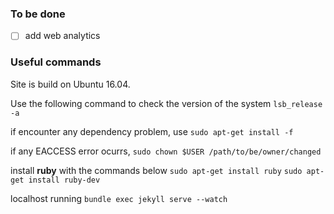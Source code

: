### To be done
- [ ] add web analytics





### Useful commands
Site is build on Ubuntu 16.04.

Use the following command to check the version of the system
`lsb_release -a`

if encounter any dependency problem, use
`sudo apt-get install -f `

if any EACCESS error ocurrs,
`sudo chown $USER /path/to/be/owner/changed`

install **ruby** with the commands below
`sudo apt-get install ruby`
`sudo apt-get install ruby-dev `

localhost running
`bundle exec jekyll serve --watch`